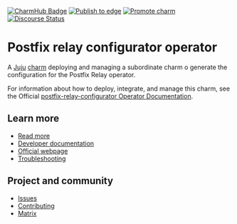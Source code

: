 [![CharmHub Badge](https://charmhub.io/postfix-relay-configurator/badge.svg)](https://charmhub.io/postfix-relay-configurator)
[![Publish to edge](https://github.com/canonical/postfix-relay-operators/actions/workflows/publish_charm.yaml/badge.svg)](https://github.com/canonical/postfix-relay-operators/actions/workflows/publish_charm.yaml)
[![Promote charm](https://github.com/canonical/postfix-relay-operators/actions/workflows/promote_charm.yaml/badge.svg)](https://github.com/canonical/postfix-relay-operators/actions/workflows/promote_charm.yaml)
[![Discourse Status](https://img.shields.io/discourse/status?server=https%3A%2F%2Fdiscourse.charmhub.io&style=flat&label=CharmHub%20Discourse)](https://discourse.charmhub.io)

# Postfix relay configurator operator

A [Juju](https://juju.is/) [charm](https://documentation.ubuntu.com/juju/3.6/reference/charm/)
deploying and managing a subordinate charm o generate the configuration for the Postfix Relay operator.

For information about how to deploy, integrate, and manage this charm, see the Official [postfix-relay-configurator Operator Documentation](https://charmhub.io/postfix-relay-configurator/docs).

## Learn more
* [Read more](https://charmhub.io/postfix-relay-configurator) <!--Link to the charm's official documentation-->
* [Developer documentation](https://www.postfix.org/documentation.html) <!--Link to any developer documentation-->
* [Official webpage](https://www.postfix.org/) <!--(Optional) Link to official webpage/blog/marketing content-->
* [Troubleshooting](https://matrix.to/#/#charmhub-charmdev:ubuntu.com) <!--(Optional) Link to a page or section about troubleshooting/FAQ-->
## Project and community
* [Issues](https://github.com/canonical/postfix-relay-operators/issues) <!--Link to GitHub issues (if applicable)-->
* [Contributing](https://charmhub.io/postfix-relay-configurator/docs/how-to-contribute) <!--Link to any contribution guides-->
* [Matrix](https://matrix.to/#/#charmhub-charmdev:ubuntu.com) <!--Link to contact info (if applicable), e.g. Matrix channel-->

